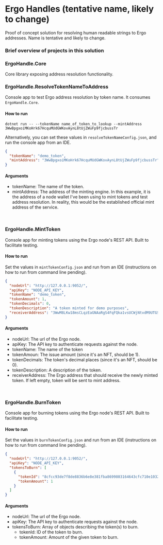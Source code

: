# Ergo Handles (tentative name, likely to change)

Proof of concept solution for resolving human readable strings to Ergo addresses. Name is tentative and likely to change.

### Brief overview of projects in this solution


### ErgoHandle.Core

Core library exposing address resolution functionality.

### ErgoHandle.ResolveTokenNameToAddress

Console app to test Ergo address resolution by token name. It consumes `ErgoHandle.Core`.

#### How to run
```
dotnet run -- --tokenName name_of_token_to_lookup --mintAddress 3WwBpgxoiMKoHrk67HcquMUdGWKovAynL8tUjZWuFp9fjcbussTr
```

Alternatively, you can set these values in `resolveTokenNameConfig.json`, and run the console app from an IDE.
```json
{
  "tokenName": "demo_token",
  "mintAddress": "3WwBpgxoiMKoHrk67HcquMUdGWKovAynL8tUjZWuFp9fjcbussTr"
}
```

#### Arguments
- tokenName: The name of the token.
- mintAddress: The address of the minting engine. In this example, it is the address of a node wallet I've been using to mint tokens and test address resolution. In reality, this would be the established official mint address of the service.

<br>

### ErgoHandle.MintToken

Console app for minting tokens using the Ergo node's REST API. Built to facilitate testing.

#### How to run
Set the values in `mintTokenConfig.json` and run from an IDE (instructions on how to run from command line pending).
```json
{
  "nodeUrl": "http://127.0.0.1:9052/",
  "apiKey": "NODE_API_KEY",
  "tokenName": "demo_token",
  "tokenAmount": 1,
  "tokenDecimals": 0,
  "tokenDescription": "A token minted for demo purposes",
  "receiverAddress": "3WwM8LKw18msCLqzEaGNAaRgS4FqFQka1vsUCWjNtvdM9UTGSAuy"
}
```

#### Arguments
- nodeUrl: The url of the Ergo node.
- apiKey: The API key to authenticate requests against the node.
- tokenName: The name of the token
- tokenAmoun: The issue amount (since it's an NFT, should be 1).
- tokenDecimals: The token's decimal places (since it's an NFT, should be 0).
- tokenDescription: A description of the token.
- receiverAddress: The Ergo address that should receive the newly minted token. If left empty, token will be sent to mint address.

<br>

### ErgoHandle.BurnToken

Console app for burning tokens using the Ergo node's REST API. Built to facilitate testing.

#### How to run
Set the values in `burnTokenConfig.json` and run from an IDE (instructions on how to run from command line pending).
```json
{
  "nodeUrl": "http://127.0.0.1:9052/",
  "apiKey": "NODE_API_KEY",
  "tokensToBurn": [
    {
      "tokenId": "8cfcc93de7f8de8836b6e8e381fba8699803164643cfc710e10325fe826454ee",
      "tokenAmount": 1
    }
  ]
}
```

#### Arguments
- nodeUrl: The url of the Ergo node.
- apiKey: The API key to authenticate requests against the node.
- tokensToBurn: Array of objects describing the token(s) to burn.
    - tokenId: ID of the token to burn.
    - tokenAmount: Amount of the given token to burn.
